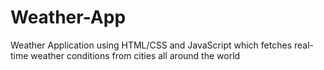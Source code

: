 # Weather-App
Weather Application using HTML/CSS and JavaScript which fetches real-time weather conditions from cities all around the world
